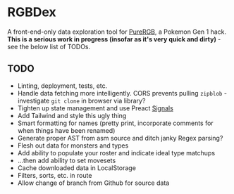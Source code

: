 # RGBDex

A front-end-only data exploration tool for [PureRGB](https://github.com/Vortyne/pureRGB), a Pokemon Gen 1 hack. **This is a serious work in progress (insofar as it's very quick and dirty)** - see the below list of TODOs.

## TODO
 - Linting, deployment, tests, etc.
 - Handle data fetching more intelligently. CORS prevents pulling `zipblob` - investigate `git clone` in browser via library?
 - Tighten up state management and use Preact [Signals](https://preactjs.com/guide/v10/signals)
 - Add Tailwind and style this ugly thing
 - Smart formatting for names (pretty print, incorporate comments for when things have been renamed)
 - Generate proper AST from asm source and ditch janky Regex parsing?  
 - Flesh out data for monsters and types
 - Add ability to populate your roster and indicate ideal type matchups
 - ...then add ability to set movesets
 - Cache downloaded data in LocalStorage
 - Filters, sorts, etc. in route
 - Allow change of branch from Github for source data